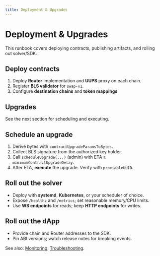 ```yaml
---
title: Deployment & Upgrades
---
```


# Deployment & Upgrades

This runbook covers deploying contracts, publishing artifacts, and rolling out solver/SDK.

## Deploy contracts

1. Deploy **Router** implementation and **UUPS** proxy on each chain.
2. Register **BLS validator** for `swap-v1`.
3. Configure **destination chains** and **token mappings**.

## Upgrades

See the next section for scheduling and executing.

## Schedule an upgrade

1. Derive bytes with `contractUpgradeParamsToBytes`.
2. Collect BLS signature from the authorized key holder.
3. Call `scheduleUpgrade(...)` (admin) with ETA ≥ `minimumContractUpgradeDelay`.
4. After ETA, **execute** the upgrade. Verify with `proxiableUUID`.

## Roll out the solver

- Deploy with **systemd**, **Kubernetes**, or your scheduler of choice.
- Expose `/healthz` and `/metrics`; set reasonable memory/CPU limits.
- Use **WS endpoints** for reads; keep **HTTP endpoints** for writes.

## Roll out the dApp

- Provide chain and Router addresses to the SDK.
- Pin ABI versions; watch release notes for breaking events.

See also: [Monitoring](monitoring.md), [Troubleshooting](troubleshooting.md).
